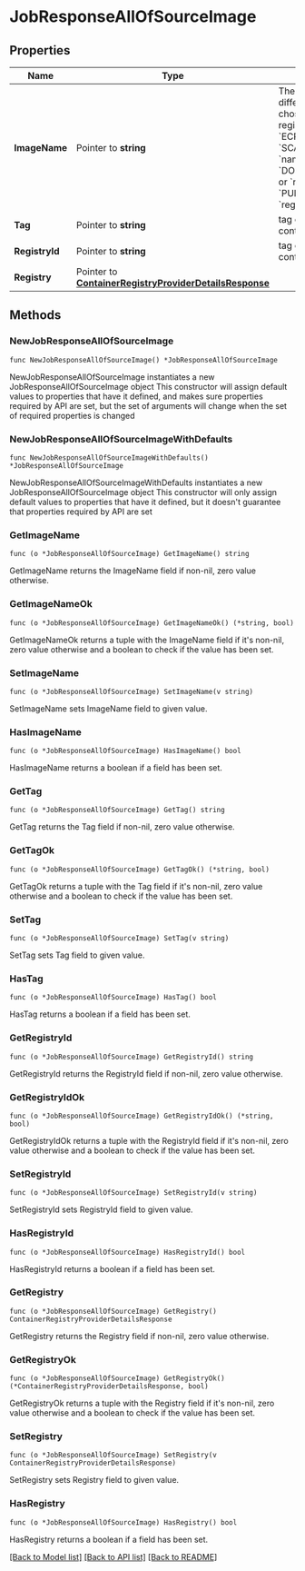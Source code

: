 # JobResponseAllOfSourceImage

## Properties

Name | Type | Description | Notes
------------ | ------------- | ------------- | -------------
**ImageName** | Pointer to **string** | The image name pattern differs according to chosen container registry provider:   * &#x60;ECR&#x60;: &#x60;repository&#x60; * &#x60;SCALEWAY_CR&#x60;: &#x60;namespace/image&#x60; * &#x60;DOCKER_HUB&#x60;: &#x60;image&#x60; or &#x60;repository/image&#x60; * &#x60;PUBLIC_ECR&#x60;: &#x60;registry_alias/repository&#x60;  | [optional] 
**Tag** | Pointer to **string** | tag of the image container | [optional] 
**RegistryId** | Pointer to **string** | tag of the image container | [optional] 
**Registry** | Pointer to [**ContainerRegistryProviderDetailsResponse**](ContainerRegistryProviderDetailsResponse.md) |  | [optional] 

## Methods

### NewJobResponseAllOfSourceImage

`func NewJobResponseAllOfSourceImage() *JobResponseAllOfSourceImage`

NewJobResponseAllOfSourceImage instantiates a new JobResponseAllOfSourceImage object
This constructor will assign default values to properties that have it defined,
and makes sure properties required by API are set, but the set of arguments
will change when the set of required properties is changed

### NewJobResponseAllOfSourceImageWithDefaults

`func NewJobResponseAllOfSourceImageWithDefaults() *JobResponseAllOfSourceImage`

NewJobResponseAllOfSourceImageWithDefaults instantiates a new JobResponseAllOfSourceImage object
This constructor will only assign default values to properties that have it defined,
but it doesn't guarantee that properties required by API are set

### GetImageName

`func (o *JobResponseAllOfSourceImage) GetImageName() string`

GetImageName returns the ImageName field if non-nil, zero value otherwise.

### GetImageNameOk

`func (o *JobResponseAllOfSourceImage) GetImageNameOk() (*string, bool)`

GetImageNameOk returns a tuple with the ImageName field if it's non-nil, zero value otherwise
and a boolean to check if the value has been set.

### SetImageName

`func (o *JobResponseAllOfSourceImage) SetImageName(v string)`

SetImageName sets ImageName field to given value.

### HasImageName

`func (o *JobResponseAllOfSourceImage) HasImageName() bool`

HasImageName returns a boolean if a field has been set.

### GetTag

`func (o *JobResponseAllOfSourceImage) GetTag() string`

GetTag returns the Tag field if non-nil, zero value otherwise.

### GetTagOk

`func (o *JobResponseAllOfSourceImage) GetTagOk() (*string, bool)`

GetTagOk returns a tuple with the Tag field if it's non-nil, zero value otherwise
and a boolean to check if the value has been set.

### SetTag

`func (o *JobResponseAllOfSourceImage) SetTag(v string)`

SetTag sets Tag field to given value.

### HasTag

`func (o *JobResponseAllOfSourceImage) HasTag() bool`

HasTag returns a boolean if a field has been set.

### GetRegistryId

`func (o *JobResponseAllOfSourceImage) GetRegistryId() string`

GetRegistryId returns the RegistryId field if non-nil, zero value otherwise.

### GetRegistryIdOk

`func (o *JobResponseAllOfSourceImage) GetRegistryIdOk() (*string, bool)`

GetRegistryIdOk returns a tuple with the RegistryId field if it's non-nil, zero value otherwise
and a boolean to check if the value has been set.

### SetRegistryId

`func (o *JobResponseAllOfSourceImage) SetRegistryId(v string)`

SetRegistryId sets RegistryId field to given value.

### HasRegistryId

`func (o *JobResponseAllOfSourceImage) HasRegistryId() bool`

HasRegistryId returns a boolean if a field has been set.

### GetRegistry

`func (o *JobResponseAllOfSourceImage) GetRegistry() ContainerRegistryProviderDetailsResponse`

GetRegistry returns the Registry field if non-nil, zero value otherwise.

### GetRegistryOk

`func (o *JobResponseAllOfSourceImage) GetRegistryOk() (*ContainerRegistryProviderDetailsResponse, bool)`

GetRegistryOk returns a tuple with the Registry field if it's non-nil, zero value otherwise
and a boolean to check if the value has been set.

### SetRegistry

`func (o *JobResponseAllOfSourceImage) SetRegistry(v ContainerRegistryProviderDetailsResponse)`

SetRegistry sets Registry field to given value.

### HasRegistry

`func (o *JobResponseAllOfSourceImage) HasRegistry() bool`

HasRegistry returns a boolean if a field has been set.


[[Back to Model list]](../README.md#documentation-for-models) [[Back to API list]](../README.md#documentation-for-api-endpoints) [[Back to README]](../README.md)


